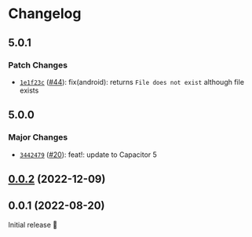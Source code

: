 # Changelog

## 5.0.1

### Patch Changes

- [`1e1f23c`](https://github.com/capawesome-team/capacitor-plugins/commit/1e1f23c20c4072566c108f7d88aa333e4de1aa0b) ([#44](https://github.com/capawesome-team/capacitor-plugins/pull/44)): fix(android): returns `File does not exist` although file exists

## 5.0.0

### Major Changes

- [`3442479`](https://github.com/capawesome-team/capacitor-plugins/commit/3442479e9927c8a9641b0f27c04268d2bdb189a4) ([#20](https://github.com/capawesome-team/capacitor-plugins/pull/20)): feat!: update to Capacitor 5

## [0.0.2](https://github.com/capawesome-team/capacitor-file-opener/compare/v0.0.1...v0.0.2) (2022-12-09)

## 0.0.1 (2022-08-20)

Initial release 🎉
